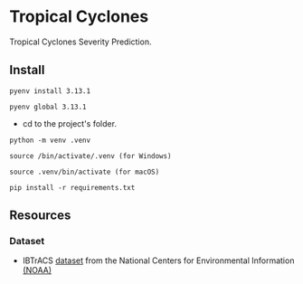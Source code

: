 # Tropical Cyclones

Tropical Cyclones Severity Prediction.

## Install

```pyenv install 3.13.1```

```pyenv global 3.13.1```

- cd to the project's folder.

```python -m venv .venv```

```source /bin/activate/.venv (for Windows)```

```source .venv/bin/activate (for macOS)```

```pip install -r requirements.txt```

## Resources

### Dataset

- IBTrACS [dataset](https://www.ncei.noaa.gov/products/international-best-track-archive) from the National Centers for Environmental Information [(NOAA)](https://www.ncei.noaa.gov/)
